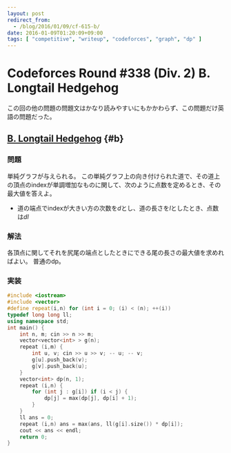 ```yaml
---
layout: post
redirect_from:
  - /blog/2016/01/09/cf-615-b/
date: 2016-01-09T01:20:09+09:00
tags: [ "competitive", "writeup", "codeforces", "graph", "dp" ]
---
```


# Codeforces Round #338 (Div. 2) B. Longtail Hedgehog

この回の他の問題の問題文はかなり読みやすいにもかかわらず、この問題だけ英語の問題だった。

## [B. Longtail Hedgehog](http://codeforces.com/contest/615/problem/B) {#b}

### 問題

単純グラフが与えられる。
この単純グラフ上の向き付けられた道で、その道上の頂点のindexが単調増加なものに関して、次のように点数を定めるとき、その最大値を答えよ。

-   道の端点でindexが大きい方の次数を$d$とし、道の長さを$l$としたとき、点数は$dl$

### 解法

各頂点に関してそれを尻尾の端点としたときにできる尾の長さの最大値を求めればよい。
普通のdp。

### 実装

``` c++
#include <iostream>
#include <vector>
#define repeat(i,n) for (int i = 0; (i) < (n); ++(i))
typedef long long ll;
using namespace std;
int main() {
    int n, m; cin >> n >> m;
    vector<vector<int> > g(n);
    repeat (i,m) {
        int u, v; cin >> u >> v; -- u; -- v;
        g[u].push_back(v);
        g[v].push_back(u);
    }
    vector<int> dp(n, 1);
    repeat (i,n) {
        for (int j : g[i]) if (i < j) {
            dp[j] = max(dp[j], dp[i] + 1);
        }
    }
    ll ans = 0;
    repeat (i,n) ans = max(ans, ll(g[i].size()) * dp[i]);
    cout << ans << endl;
    return 0;
}
```
